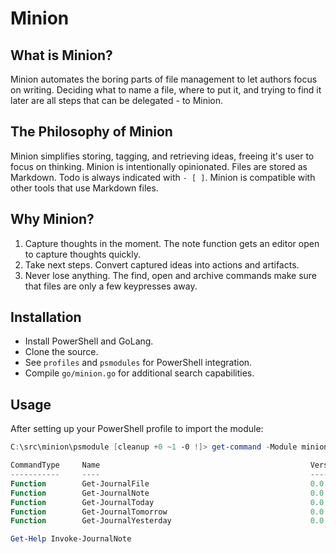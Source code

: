 # Minion

## What is Minion?

Minion automates the boring parts of file management to let authors focus on writing. Deciding what to name a file, where to put it, and trying to find it later are all steps that can be delegated - to Minion.

## The Philosophy of Minion

Minion simplifies storing, tagging, and retrieving ideas, freeing it's user to focus on thinking.
Minion is intentionally opinionated. Files are stored as Markdown. Todo is always indicated with `- [ ]`.
Minion is compatible with other tools that use Markdown files.

## Why Minion?

1. Capture thoughts in the moment. The note function gets an editor open to capture thoughts quickly.
2. Take next steps. Convert captured ideas into actions and artifacts.
3. Never lose anything. The find, open and archive commands make sure that files are only a few keypresses away.

## Installation

+ Install PowerShell and GoLang.
+ Clone the source.
+ See `profiles` and `psmodules` for PowerShell integration.
+ Compile `go/minion.go` for additional search capabilities.

## Usage

After setting up your PowerShell profile to import the module: 

```powershell
C:\src\minion\psmodule [cleanup +0 ~1 -0 !]> get-command -Module minion

CommandType     Name                                               Version    Source
-----------     ----                                               -------    ------
Function        Get-JournalFile                                    0.0        minion
Function        Get-JournalNote                                    0.0        minion
Function        Get-JournalToday                                   0.0        minion
Function        Get-JournalTomorrow                                0.0        minion
Function        Get-JournalYesterday                               0.0        minion
```

```powershell
Get-Help Invoke-JournalNote
```

